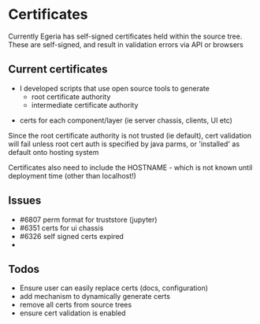 # Certificates

Currently Egeria has self-signed certificates held within the source tree. These are self-signed, and result in validation errors via API or browsers

## Current certificates

* I developed scripts that use open source tools to generate
  - root certificate authority
  - intermediate certificate authority
- certs for each component/layer (ie server chassis, clients, UI etc)

Since the root certificate authority is not trusted (ie default), cert validation will fail unless root cert auth is specified by java parms, or 'installed' as default onto hosting system

Certificates also need to include the HOSTNAME - which is not known until deployment time (other than localhost!)

## Issues

* #6807 perm format for truststore (jupyter)
* #6351 certs for ui chassis
* #6326 self signed certs expired
* 
## Todos
* Ensure user can easily replace certs (docs, configuration)
* add mechanism to dynamically generate certs
* remove all certs from source trees
* ensure cert validation is enabled

